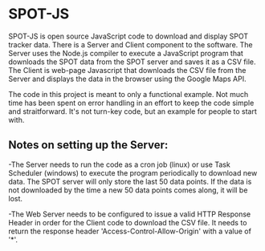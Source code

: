 # SPOT-JS
SPOT-JS is open source JavaScript code to download and display SPOT tracker data. There is a Server and Client component to the software. The Server uses the Node.js compiler to execute a JavaScript program that downloads the SPOT data from the SPOT server and saves it as a CSV file. The Client is web-page Javascript that downloads the CSV file from the Server and displays the data in the browser using the Google Maps API.

The code in this project is meant to only a functional example. Not much time has been spent on error handling in an effort to keep the code simple and straitforward. It's not turn-key code, but an example for people to start with.


Notes on setting up the Server:
-------------------------------
-The Server needs to run the code as a cron job (linux) or use Task Scheduler (windows) to execute the program periodically to download new data. The SPOT server will only store the last 50 data points. If the data is not downloaded by the time a new 50 data points comes along, it will be lost.

-The Web Server needs to be configured to issue a valid HTTP Response Header in order for the Client code to download the CSV file. It needs to return the response header 'Access-Control-Allow-Origin' with a value of '*'.
